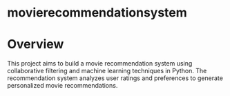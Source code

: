 # movierecommendationsystem
# Overview
This project aims to build a movie recommendation system using collaborative filtering and machine learning techniques in Python. The recommendation system analyzes user ratings and preferences to generate personalized movie recommendations.
